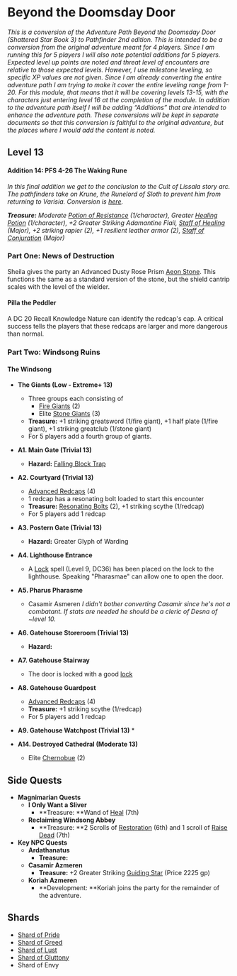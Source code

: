 # Beyond the Doomsday Door

_This is a conversion of the Adventure Path Beyond the Doomsday Door (Shattered Star Book 3) to Pathfinder 2nd edition.  This is intended to be a conversion from the original adventure meant for 4 players.  Since I am running this for 5 players I will also note potential additions for 5 players._
_Expected level up points are noted and threat level of encounters are relative to those expected levels.  However, I use milestone leveling, so specific XP values are not given._
_Since I am already converting the entire adventure path I am trying to make it cover the entire leveling range from 1-20. For this module, that means that it will be covering levels 13-15, with the characters just entering level 16 at the completion of the module._
_In addition to the adventure path itself I will be adding “Additions” that are intended to enhance the adventure path.  These conversions will be kept in separate documents so that this conversion is faithful to the original adventure, but the places where I would add the content is noted._

## Level 13


#### Addition 14: PFS 4-26 The Waking Rune

_In this final addition we get to the conclusion to the Cult of Lissala story arc. The pathfinders take on Krune, the Runelord of Sloth to prevent him from returning to Varisia. Conversion is [here](https://docs.google.com/document/d/1AN0HfrXwfCqnSXyaoiXWPkPHxTKhg6iNkJNTtSzRTv8/)._

_**Treasure:** Moderate [Potion of Resistance](https://2e.aonprd.com/Equipment.aspx?ID=192) (1/character), Greater [Healing Potion](https://2e.aonprd.com/Equipment.aspx?ID=186) (1/character), +2 Greater Striking Adamantine Flail, [Staff of Healing](https://2e.aonprd.com/Equipment.aspx?ID=357) (Major), +2 striking rapier (2), +1 resilient leather armor (2), [Staff of Conjuration](https://2e.aonprd.com/Equipment.aspx?ID=352) (Major)_

### Part One: News of Destruction

Sheila gives the party an Advanced Dusty Rose Prism [Aeon Stone](https://2e.aonprd.com/Equipment.aspx?ID=407). This functions the same as a standard version of the stone, but the shield cantrip scales with the level of the wielder. 

#### Pilla the Peddler

A DC 20 Recall Knowledge Nature can identify the redcap's cap. A critical success tells the players that these redcaps are larger and more dangerous than normal. 

### Part Two: Windsong Ruins

#### The Windsong

* **The Giants (Low - Extreme+ 13)**
  * Three groups each consisting of 
    * [Fire Giants](https://2e.aonprd.com/Monsters.aspx?ID=223) (2)
    * Elite [Stone Giants](https://2e.aonprd.com/Monsters.aspx?ID=221) (3)
  * **Treasure:** +1 striking greatsword (1/fire giant), +1 half plate (1/fire giant), +1 striking greatclub (1/stone giant)
  * For 5 players add a fourth group of giants.
* **A1. Main Gate (Trivial 13)**
  * **Hazard:** [Falling Block Trap](https://template.pf2.tools/v/QfJQsRfj-falling-block-trap)
* **A2. Courtyard (Trivial 13)**
  * [Advanced Redcaps](https://monster.pf2.tools/v/45QL10td-advanced-redcap) (4)
  * 1 redcap has a resonating bolt loaded to start this encounter
  * **Treasure:** [Resonating Bolts](https://2e.aonprd.com/Equipment.aspx?ID=1031) (2), +1 striking scythe (1/redcap)
  * For 5 players add 1 redcap
* **A3. Postern Gate (Trivial 13)**
  * **Hazard:** Greater Glyph of Warding
* **A4. Lighthouse Entrance**
  * A [Lock](https://2e.aonprd.com/Spells.aspx?ID=174) spell (Level 9, DC36) has been placed on the lock to the lighthouse. Speaking "Pharasmae" can allow one to open the door.

* **A5. Pharus Pharasme**
  * Casamir Asmeren *I didn't bother converting Casamir since he's not a combatant. If stats are needed he should be a cleric of Desna of ~level 10.*

* **A6. Gatehouse Storeroom (Trivial 13)**
  * **Hazard:** 

* **A7. Gatehouse Stairway**
  * The door is locked with a good [lock](https://2e.aonprd.com/Equipment.aspx?ID=30)

* **A8. Gatehouse Guardpost**
  * [Advanced Redcaps](https://monster.pf2.tools/v/45QL10td-advanced-redcap) (4)
  * **Treasure:** +1 striking scythe (1/redcap)
  * For 5 players add 1 redcap

* **A9. Gatehouse Watchpost (Trivial 13)**
  * 

* **A14. Destroyed Cathedral (Moderate 13)**
  * Elite [Chernobue](https://2e.aonprd.com/Monsters.aspx?ID=775) (2)


## Side Quests

* **Magnimarian Quests**
  * **I Only Want a Sliver**
    * **Treasure: **Wand of [Heal](https://2e.aonprd.com/Spells.aspx?ID=148) (7th)
  * **Reclaiming Windsong Abbey**
    * **Treasure: **2 Scrolls of [Restoration](https://2e.aonprd.com/Spells.aspx?ID=258) (6th) and 1 scroll of [Raise Dead](https://2e.aonprd.com/Spells.aspx?ID=243) (7th)
* **Key NPC Quests**
  * **Ardathanatus**
    * **Treasure:** 
  * **Casamir Azmeren**
    * **Treasure:** +2 Greater Striking [Guiding Star](https://2e.aonprd.com/Equipment.aspx?ID=1059) (Price 2225 gp)
  * **Koriah Azmeren**
    * **Development: **Koriah joins the party for the remainder of the adventure.


## Shards

* [Shard of Pride](https://template.pf2.tools/v/DtOS4T83)
* [Shard of Greed](https://template.pf2.tools/v/y6yCxTtR)
* [Shard of Lust](https://template.pf2.tools/v/SFSqpYZQ-shard-of-lust)
* [Shard of Gluttony](https://template.pf2.tools/v/65JSvHRR-shard-of-gluttony)
* Shard of Envy
